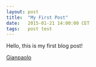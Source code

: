 ```yaml
---
layout: post
title:  "My First Post"
date:   2015-01-21 14:00:00 CET
tags:   post test
---
```


Hello, this is my first blog post!

[Gianpaolo](http://gmacario.github.io/)

<!-- EOF -->
